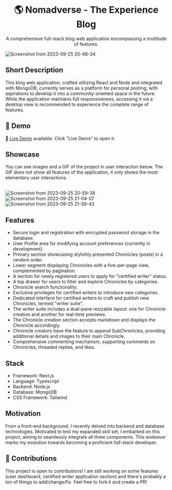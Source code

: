 <div align="center">
 
<h1 align="center">🌎 Nomadverse - The Experience Blog</h1>
<p align="center">A comprehensive full-stack blog web application encompassing a multitude of features.</p>

</div>

![Screenshot from 2023-09-25 20-48-34](https://github.com/TrustInMagic/nomadverse/assets/25888605/1b0eec06-ff7a-4c22-b275-ba5433186b32)

## Short Description
This blog web application, crafted utilizing React and Node and integrated with MongoDB, currently serves as a platform for personal posting, with aspirations to develop it into a community-oriented space in the future. While the application maintains full responsiveness, accessing it via a desktop view is recommended to experience the complete range of features.

## 🔴 Demo
🧪 [Live Demo](https://nomadverse.up.railway.app) available. Click "Live Demo" to open it.

## Showcase
You can see images and a GIF of the project in user interaction below. The GIF does not show all features of the application, it only shows the most elementary user interactions. <br /> <br />

![Screenshot from 2023-09-25 20-59-38](https://github.com/TrustInMagic/nomadverse/assets/25888605/9605c3c5-4b43-4d39-87d6-e9fd8583b420)
![Screenshot from 2023-09-25 21-04-07](https://github.com/TrustInMagic/nomadverse/assets/25888605/13c89aa2-b0e5-4ece-bcb6-d3a9a5761360)
![Screenshot from 2023-09-25 21-39-43](https://github.com/TrustInMagic/nomadverse/assets/25888605/828fac29-b1c5-4993-9f43-1c4b2866beb5)


## Features
- Secure login and registration with encrypted password storage in the database.
- User Profile area for modifying account preferences (currently in development).
- Primary section showcasing stylishly presented Chronicles (posts) in a random order.
- Lower segment displaying Chronicles with a five-per-page view, complemented by pagination.
- A section for newly registered users to apply for "certified writer" status.
- A top drawer for users to filter and explore Chronicles by categories.
- Chronicle search functionality.
- Exclusive privileges for certified writers to introduce new categories.
- Dedicated interface for certified writers to craft and publish new Chronicles, termed "writer suite".
- The writer suite includes a dual-pane resizable layout: one for Chronicle creation and another for real-time previews.
- The Chronicle creation section accepts markdown and displays the Chronicle accordingly.
- Chronicle creators have the feature to append SubChronicles, providing additional details and images to their main Chronicle.
- Comprehensive commenting mechanism, supporting comments on Chronicles, threaded replies, and likes.

## Stack
- Framework: Next.js
- Language: Typescript
- Backend: Node.js
- Database: MongoDB
- CSS Framework: Tailwind

## Motivation
From a front-end background, I recently delved into backend and database technologies. Motivated to test my expanded skill set, I embarked on this project, aiming to seamlessly integrate all three components. This endeavor marks my evolution towards becoming a proficient full-stack developer.

## 🤝 Contributions
This project is open to contributions! I am still working on some features (user dashboard, certified writer application section) and there's probably a ton of things to add/change/fix. Feel free to fork it and create a PR!
